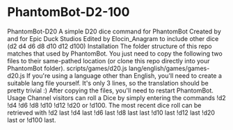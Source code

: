 # PhantomBot-D2-100
PhantomBot-D20 A simple D20 dice command for PhantomBot Created by and for Epic Duck Studios Edited by Elocin_Anagram to include other dice (d2 d4 d6 d8 d10 d12 d100)  Installation The folder structure of this repo matches that used by PhantomBot. You just need to copy the following two files to their same-pathed location (or clone this repo directly into your PhantomBot folder).  scripts/games/d20.js lang/english/games/games-d20.js If you're using a language other than English, you'll need to create a suitable lang file yourself. It's only 3 lines, so the translation should be pretty trivial :)  After copying the files, you'll need to restart PhantomBot.  Usage Channel visitors can roll a Dice by simply entering the commands !d2 !d4 !d6 !d8 !d10 !d12 !d20 or !d100. The most recent dice roll can be retrieved with !d2 last !d4 last !d6 last !d8 last last !d10 last !d12 last !d20 last or !d100 last.
